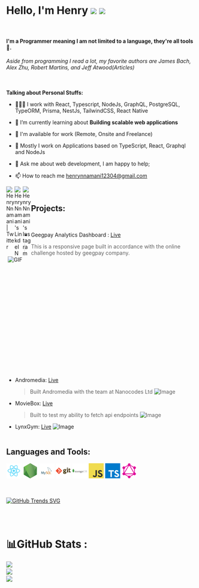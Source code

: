 # Hello, I'm Henry ![]( https://visitor-badge.glitch.me/badge?page_id=fineanmol ) <img src="https://media.giphy.com/media/hvRJCLFzcasrR4ia7z/giphy.gif" width="25px">

<br>
<h4>I'm a Programmer meaning I am not limited to a language, they're all tools 🚀. <br> <h6>Aside from programming I read a lot, my favorite authors are James Bach, Alex Zhu, Robert Martins, and Jeff Atwood(Articles)</h6></h4>
<br>
<b>Talking about Personal Stuffs:</b>

- 👨🏽‍💻 I work with React, Typescript, NodeJs, GraphQL, PostgreSQL, TypeORM, Prisma, NestJs, TailwindCSS, React Native
- 🌱 I’m currently learning about **Building scalable web applications**
- 🌱 I'm available for work (Remote, Onsite and Freelance)
- 📝 Mostly I work on Applications based on TypeScript, React, Graphql and NodeJs
- 💬 Ask me about web development, I am happy to help;

- 📫 How to reach me henrynnamani12304@gmail.com

<a href="https://twitter.com/jedi_c0de">
<img align="left" alt="Henry Nnamani | Twitter" width="22px" src="https://cdn.jsdelivr.net/npm/simple-icons@v3/icons/twitter.svg" />
</a> 
<a href="https://www.linkedin.com/in/asahelcode/">
  <img align="left" alt="Henry Nnamani's LinkdeIN" width="22px" src="https://cdn.jsdelivr.net/npm/simple-icons@v3/icons/linkedin.svg" />
</a>
<a href="https://www.instagram.com/henry nnamani/">
  <img align="left" alt="Henry Nnamani's Instagram" width="22px" src="https://cdn.jsdelivr.net/npm/simple-icons@v3/icons/instagram.svg" />
</a>


  <img align="right" alt="GIF" src="https://github.com/asahelcode/asahelcode/blob/master/code.gif?raw=true" width="500" height="320" />
<br>

<h2>Projects:</h2> <br>

- Geegpay Analytics Dashboard : [Live](https://geegpay-challenge-seven.vercel.app/)
  
  > This is a responsive page built in accordance with the online challenge hosted by geegpay company.

- Andromedia: [Live](https://andromedia.cc)
  > Built Andromedia with the team at Nanocodes Ltd
![Image](https://i.pinimg.com/736x/a8/69/a5/a869a559191cd3ad99e9d38994ee2ba3.jpg)

- MovieBox: [Live](https://zingy-liger-0bc2ba.netlify.app)
  > Built to test my ability to fetch api endpoints
![Image](https://i.pinimg.com/736x/b7/60/78/b7607842a062c593ba26ca4aabbfc7fd.jpg)

- LynxGym: [Live](https://lynxgym.netlify.app/)
  ![Image](https://i.pinimg.com/originals/bd/2b/b8/bd2bb85728ae7c2d96443c815c3b7ad4.jpg)
<br><br>
<h2>Languages and Tools:</h2> 

<code><img height="40" src="https://raw.githubusercontent.com/github/explore/80688e429a7d4ef2fca1e82350fe8e3517d3494d/topics/react/react.png"></code>
<code><img height="40" src="https://raw.githubusercontent.com/github/explore/80688e429a7d4ef2fca1e82350fe8e3517d3494d/topics/nodejs/nodejs.png"></code>
<code><img height="40" src="https://raw.githubusercontent.com/github/explore/80688e429a7d4ef2fca1e82350fe8e3517d3494d/topics/mysql/mysql.png"></code>
<code><img height="40" src="https://raw.githubusercontent.com/github/explore/80688e429a7d4ef2fca1e82350fe8e3517d3494d/topics/git/git.png"></code>
<code><img height="40" src="https://raw.githubusercontent.com/github/explore/80688e429a7d4ef2fca1e82350fe8e3517d3494d/topics/mongodb/mongodb.png"></code>
<code><img height="40" src="https://raw.githubusercontent.com/github/explore/80688e429a7d4ef2fca1e82350fe8e3517d3494d/topics/javascript/javascript.png"></code>
<code><img height="40" src="https://raw.githubusercontent.com/github/explore/80688e429a7d4ef2fca1e82350fe8e3517d3494d/topics/typescript/typescript.png"></code>
<code><img height="40" src="https://raw.githubusercontent.com/github/explore/80688e429a7d4ef2fca1e82350fe8e3517d3494d/topics/graphql/graphql.png">
</code>
<br><br>

[![GitHub Trends SVG](https://api.githubtrends.io/user/svg/asahelcode/langs)](https://githubtrends.io)

<br>
</br>

# 📊GitHub Stats :
![](https://github-readme-stats.vercel.app/api?username=asahelcode&theme=radical&hide_border=false&include_all_commits=false&count_private=false)<br/>
![](https://github-readme-streak-stats.herokuapp.com/?user=asahelcode&theme=radical&hide_border=false)<br/>
![](https://github-readme-stats.vercel.app/api/top-langs/?username=asahelcode&theme=radical&hide_border=false&include_all_commits=false&count_private=false&layout=compact)




